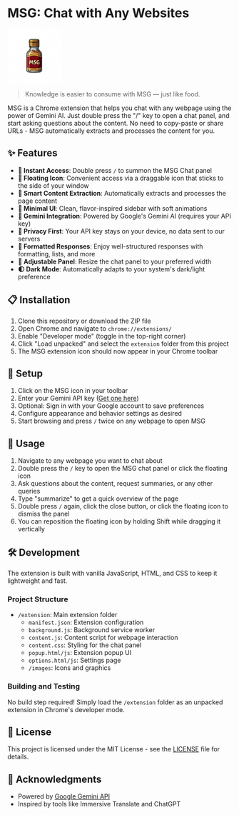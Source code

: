 # MSG: Chat with Any Websites

<img src="extension/images/msg_logo.png" alt="MSG Logo" width="120">

> Knowledge is easier to consume with MSG — just like food.

MSG is a Chrome extension that helps you chat with any webpage using the power of Gemini AI. Just double press the "/" key to open a chat panel, and start asking questions about the content. No need to copy-paste or share URLs - MSG automatically extracts and processes the content for you.

## ✨ Features

- **🔄 Instant Access**: Double press `/` to summon the MSG Chat panel
- **🔘 Floating Icon**: Convenient access via a draggable icon that sticks to the side of your window
- **🍲 Smart Content Extraction**: Automatically extracts and processes the page content
- **🌟 Minimal UI**: Clean, flavor-inspired sidebar with soft animations
- **🤖 Gemini Integration**: Powered by Google's Gemini AI (requires your API key)
- **🔐 Privacy First**: Your API key stays on your device, no data sent to our servers
- **💬 Formatted Responses**: Enjoy well-structured responses with formatting, lists, and more
- **📏 Adjustable Panel**: Resize the chat panel to your preferred width
- **🌓 Dark Mode**: Automatically adapts to your system's dark/light preference

## 📋 Installation

1. Clone this repository or download the ZIP file
2. Open Chrome and navigate to `chrome://extensions/`
3. Enable "Developer mode" (toggle in the top-right corner)
4. Click "Load unpacked" and select the `extension` folder from this project
5. The MSG extension icon should now appear in your Chrome toolbar

## 🔧 Setup

1. Click on the MSG icon in your toolbar
2. Enter your Gemini API key ([Get one here](https://makersuite.google.com/app/apikey))
3. Optional: Sign in with your Google account to save preferences
4. Configure appearance and behavior settings as desired
5. Start browsing and press `/` twice on any webpage to open MSG

## 💬 Usage

1. Navigate to any webpage you want to chat about
2. Double press the `/` key to open the MSG chat panel or click the floating icon
3. Ask questions about the content, request summaries, or any other queries
4. Type "summarize" to get a quick overview of the page
5. Double press `/` again, click the close button, or click the floating icon to dismiss the panel
6. You can reposition the floating icon by holding Shift while dragging it vertically

## 🛠️ Development

The extension is built with vanilla JavaScript, HTML, and CSS to keep it lightweight and fast.

### Project Structure

- `/extension`: Main extension folder
  - `manifest.json`: Extension configuration
  - `background.js`: Background service worker
  - `content.js`: Content script for webpage interaction
  - `content.css`: Styling for the chat panel
  - `popup.html/js`: Extension popup UI
  - `options.html/js`: Settings page
  - `/images`: Icons and graphics

### Building and Testing

No build step required! Simply load the `/extension` folder as an unpacked extension in Chrome's developer mode.

## 📝 License

This project is licensed under the MIT License - see the [LICENSE](LICENSE) file for details.

## 🙏 Acknowledgments

- Powered by [Google Gemini API](https://ai.google.dev/)
- Inspired by tools like Immersive Translate and ChatGPT